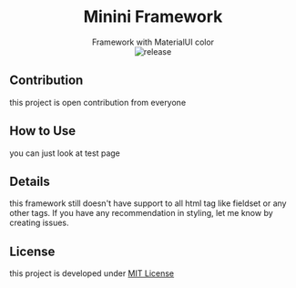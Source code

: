 <div style="text-align:center">

# Minini Framework
Framework with MaterialUI color  
![release](https://img.shields.io/badge/version-0.1.0-lightgrey.svg)

</div>

## Contribution
this project is open contribution from everyone  

## How to Use
you can just look at test page  

## Details
this framework still doesn't have support to all html tag like fieldset or any other tags. 
If you have any recommendation in styling, let me know by creating issues.
  
## License
this project is developed under [MIT License](https://github.com/dhanyn10/minini/blob/master/LICENSE)